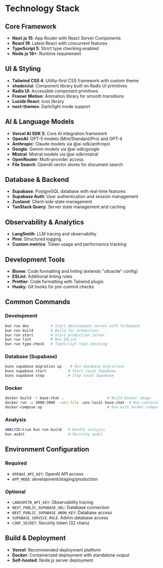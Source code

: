 # Technology Stack

## Core Framework
- **Next.js 15**: App Router with React Server Components
- **React 19**: Latest React with concurrent features
- **TypeScript 5**: Strict type checking enabled
- **Node.js 18+**: Runtime requirement

## UI & Styling
- **Tailwind CSS 4**: Utility-first CSS framework with custom theme
- **shadcn/ui**: Component library built on Radix UI primitives
- **Radix UI**: Accessible component primitives
- **Framer Motion**: Animation library for smooth transitions
- **Lucide React**: Icon library
- **next-themes**: Dark/light mode support

## AI & Language Models
- **Vercel AI SDK 5**: Core AI integration framework
- **OpenAI**: GPT-5 models (Mini/Standard/Pro) and GPT-4
- **Anthropic**: Claude models via @ai-sdk/anthropic
- **Google**: Gemini models via @ai-sdk/google
- **Mistral**: Mistral models via @ai-sdk/mistral
- **OpenRouter**: Multi-provider access
- **File Search**: OpenAI vector stores for document search

## Database & Backend
- **Supabase**: PostgreSQL database with real-time features
- **Supabase Auth**: User authentication and session management
- **Zustand**: Client-side state management
- **TanStack Query**: Server state management and caching

## Observability & Analytics
- **LangSmith**: LLM tracing and observability
- **Pino**: Structured logging
- **Custom metrics**: Token usage and performance tracking

## Development Tools
- **Biome**: Code formatting and linting (extends "ultracite" config)
- **ESLint**: Additional linting rules
- **Prettier**: Code formatting with Tailwind plugin
- **Husky**: Git hooks for pre-commit checks

## Common Commands

### Development
```bash
bun run dev          # Start development server with Turbopack
bun run build        # Build for production
bun run start        # Start production server
bun run lint         # Run ESLint
bun run type-check   # TypeScript type checking
```

### Database (Supabase)
```bash
bunx supabase migration up    # Run database migrations
bunx supabase start          # Start local Supabase
bunx supabase stop           # Stop local Supabase
```

### Docker
```bash
docker build -t base-chat .                    # Build Docker image
docker run -p 3000:3000 --env-file .env.local base-chat  # Run container
docker-compose up                              # Run with docker-compose
```

### Analysis
```bash
ANALYZE=true bun run build   # Bundle analysis
bun audit                    # Security audit
```

## Environment Configuration

### Required
- `OPENAI_API_KEY`: OpenAI API access
- `APP_MODE`: development/staging/production

### Optional
- `LANGSMITH_API_KEY`: Observability tracing
- `NEXT_PUBLIC_SUPABASE_URL`: Database connection
- `NEXT_PUBLIC_SUPABASE_ANON_KEY`: Database access
- `SUPABASE_SERVICE_ROLE`: Admin database access
- `CSRF_SECRET`: Security token (32 chars)

## Build & Deployment
- **Vercel**: Recommended deployment platform
- **Docker**: Containerized deployment with standalone output
- **Self-hosted**: Node.js server deployment